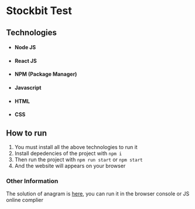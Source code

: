 # Stockbit Test

## Technologies

- #### Node JS
- #### React JS
- #### NPM (Package Manager)
- #### Javascript
- #### HTML
- #### CSS


## How to run

1. You must install all the above technologies to run it
2. Install depedencies of the project with `npm i`
3. Then run the project with `npm run start` or `npm start`
4. And the website will appears on your browser

### Other Information
The solution of anagram is [here](https://github.com/bmf10/Stockbit-tes/blob/master/anagram.js), you can run it in the browser console or JS online complier
